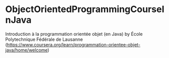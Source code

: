 # ObjectOrientedProgrammingCourseInJava
Introduction à la programmation orientée objet (en Java) by École Polytechnique Fédérale de Lausanne (https://www.coursera.org/learn/programmation-orientee-objet-java/home/welcome)
